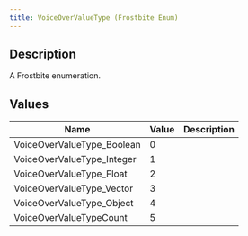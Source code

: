 ```yaml
---
title: VoiceOverValueType (Frostbite Enum)
---
```

## Description

A Frostbite enumeration.

## Values

| Name                        | Value | Description |
| --------------------------- | ----- | ----------- |
| VoiceOverValueType\_Boolean | 0     |             |
| VoiceOverValueType\_Integer | 1     |             |
| VoiceOverValueType\_Float   | 2     |             |
| VoiceOverValueType\_Vector  | 3     |             |
| VoiceOverValueType\_Object  | 4     |             |
| VoiceOverValueTypeCount     | 5     |             |
